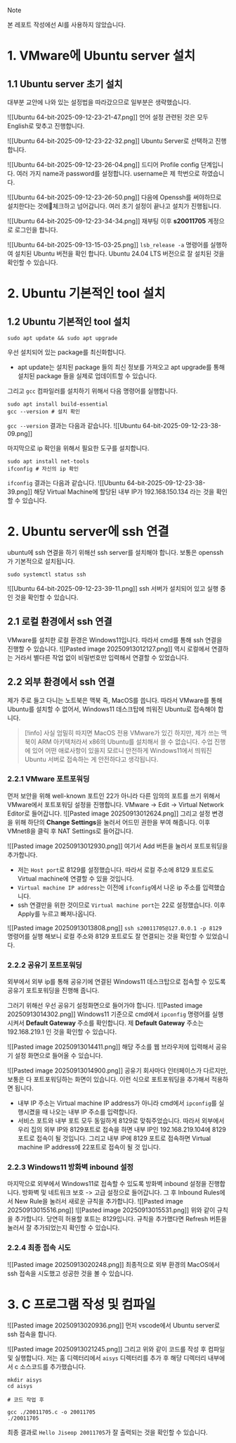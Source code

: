 > [!NOTE]
> 본 레포트 작성에선 AI를 사용하지 않았습니다. 
# 1. VMware에 Ubuntu server 설치
## 1.1 Ubuntu server 초기 설치
대부분 교안에 나와 있는 설정법을 따라갔으므로 일부분은 생략했습니다.

![[Ubuntu 64-bit-2025-09-12-23-21-47.png]]
언어 설정 관련된 것은 모두 English로 맞추고 진행합니다.

![[Ubuntu 64-bit-2025-09-12-23-22-32.png]]
Ubuntu Server로 선택하고 진행합니다. 

![[Ubuntu 64-bit-2025-09-12-23-26-04.png]]
드디어 Profile config 단계입니다. 여러 가지 name과 password를 설정합니다. 
username은 제 학번으로 하였습니다. 

![[Ubuntu 64-bit-2025-09-12-23-26-50.png]]
다음에 Openssh를 써야하므로 설치한다는 것에체크하고 넘어갑니다. 
여러 초기 설정이 끝나고 설치가 진행됩니다. 

![[Ubuntu 64-bit-2025-09-12-23-34-34.png]]
재부팅 이후 **s20011705** 계정으로 로그인을 합니다.

![[Ubuntu 64-bit-2025-09-13-15-03-25.png]]
`lsb_release -a` 명령어를 실행하여 설치된 Ubuntu 버전을 확인 합니다. Ubuntu 24.04 LTS 버전으로 잘 설치된 것을 확인할 수 있습니다.
# 2. Ubuntu 기본적인 tool 설치
## 1.2 Ubuntu 기본적인 tool 설치
```shell
sudo apt update && sudo apt upgrade
```
우선 설치되어 있는 package를 최신화합니다. 
- apt update는 설치된 package 들의 최신 정보를 가져오고 apt upgrade를 통해 설치된 package 들을 실제로 업데이트할 수 있습니다. 

그리고 `gcc` 컴파일러를 설치하기 위해서 다음 명령어를 실행합니다. 
```shell
sudo apt install build-essential
gcc --version # 설치 확인
```

`gcc --version` 결과는 다음과 같습니다.
![[Ubuntu 64-bit-2025-09-12-23-38-09.png]]

마지막으로 ip 확인을 위해서 필요한 도구를 설치합니다. 
```shell
sudo apt install net-tools
ifconfig # 자신의 ip 확인
```

`ifconfig` 결과는 다음과 같습니다. 
![[Ubuntu 64-bit-2025-09-12-23-38-39.png]]
해당 Virtual Machine에 할당된 내부 IP가 192.168.150.134 라는 것을 확인할 수 있습니다. 
# 2. Ubuntu server에 ssh 연결
ubuntu에 ssh 연결을 하기 위해선 ssh server를 설치해야 합니다. 보통은 openssh가 기본적으로 설치됩니다. 
```shell
sudo systemctl status ssh
```

![[Ubuntu 64-bit-2025-09-12-23-39-11.png]]
ssh 서버가 설치되어 있고 실행 중인 것을 확인할 수 있습니다.
## 2.1 로컬 환경에서 ssh 연결
VMware를 설치한 로컬 환경은 Windows11입니다. 따라서 cmd를 통해 ssh 연결을 진행할 수 있습니다. 
![[Pasted image 20250913012127.png]]
역시 로컬에서 연결하는 거라서 별다른 작업 없이 비밀번호만 입력해서 연결할 수 있었습니다.
## 2.2 외부 환경에서 ssh 연결
제가 주로 들고 다니는 노트북은 맥북 즉, MacOS를 씁니다. 따라서 VMware를 통해 Ubuntu를 설치할 수 없어서, Windows11 데스크탑에 띄워진 Ubuntu로 접속해야 합니다. 

> [!info]
> 사실 엄밀히 따지면 MacOS 전용 VMware가 있긴 하지만, 제가 쓰는 맥북이 ARM 아키텍처라서 x86의 Ubuntu를 설치해서 쓸 수 없습니다. 수업 진행에 있어 어떤 애로사항이 있을지 모르니 안전하게 Windows11에서 띄워진 Ubuntu 서버로 접속하는 게 안전하다고 생각됩니다.
### 2.2.1 VMware 포트포워딩
먼저 보안을 위해 well-known 포트인 22가 아니라 다른 임의의 포트를 쓰기 위해서 VMware에서 포트포워딩 설정을 진행합니다. 
VMware -> Edit -> Virtual Network Editor로 들어갑니다. 
![[Pasted image 20250913012624.png]]
그리고 설정 변경을 위해 하단의 **Change Settings**을 눌러서 어드민 권한을 부여 해줍니다. 
이후 VMnet8을 클릭 후 NAT Settings로 들어갑니다. 

![[Pasted image 20250913012930.png]]
여기서 Add 버튼을 눌러서 포트포워딩을 추가합니다. 
- 저는 `Host port`로 8129를 설정했습니다. 따라서 로컬 주소에 8129 포트로도 Virtual machine에 연결할 수 있을 것입니다. 
- `Virtual machine IP address`는 이전에 `ifconfig`에서 나온 ip 주소를 입력했습니다. 
- ssh 연결만을 위한 것이므로 `Virtual machine port`는 22로 설정했습니다. 
이후 Apply를 누르고 빠져나옵니다. 

![[Pasted image 20250913013808.png]]
`ssh s20011705@127.0.0.1 -p 8129` 명령어를 실행 해보니 로컬 주소와 8129 포트로도 잘 연결되는 것을 확인할 수 있었습니다. 
### 2.2.2 공유기 포트포워딩
외부에서 외부 ip를 통해 공유기에 연결된 Windows11 데스크탑으로 접속할 수 있도록 공유기 포트포워딩을 진행해 줍니다. 

그러기 위해선 우선 공유기 설정화면으로 들어가야 합니다.
![[Pasted image 20250913014302.png]]
Windows11 기준으로 cmd에서 `ipconfig` 명령어를 실행시켜서 **Default Gateway** 주소를 확인합니다.
제 **Default Gateway** 주소는 192.168.219.1 인 것을 확인할 수 있습니다. 

![[Pasted image 20250913014411.png]]
해당 주소를 웹 브라우저에 입력해서 공유기 설정 화면으로 들어올 수 있습니다. 

![[Pasted image 20250913014900.png]]
공유기 회사마다 인터페이스가 다르지만, 보통은 다 포트포워딩하는 화면이 있습니다. 이런 식으로 포트포워딩을 추가해서 적용하면 됩니다. 
- 내부 IP 주소는 Virtual machine IP address가 아니라 cmd에서 `ipconfig`를 실행시켰을 때 나오는 내부 IP 주소를 입력합니다.
- 서비스 포트와 내부 포트 모두 동일하게 8129로 맞춰주었습니다. 
따라서 외부에서 우리 집의 외부 IP와 8129포트로 접속을 하면 내부 IP인 192.168.219.104에 8129 포트로 접속이 될 것입니다. 그리고 내부 IP에 8129 포트로 접속하면 Virtual machine IP address에 22포트로 접속이 될 것 입니다. 
### 2.2.3 Windows11 방화벽 inbound 설정
마지막으로 외부에서 Windows11로 접속할 수 있도록 방화벽 inbound 설정을 진행합니다. 
방화벽 및 네트워크 보호 -> 고급 설정으로 들어갑니다. 
그 후 Inbound Rules에서 New Rule을 눌러서 새로운 규칙을 추가합니다. 
![[Pasted image 20250913015516.png]]
![[Pasted image 20250913015531.png]]
위와 같이 규칙을 추가합니다. 당연히 허용할 포트는 8129입니다. 
규칙을 추가했다면 Refresh 버튼을 눌러서 잘 추가되었는지 확인할 수 있습니다. 
### 2.2.4 최종 접속 시도
![[Pasted image 20250913020248.png]]
최종적으로 외부 환경의 MacOS에서 ssh 접속을 시도했고 성공한 것을 볼 수 있습니다.
# 3. C 프로그램 작성 및 컴파일
![[Pasted image 20250913020936.png]]
먼저 vscode에서 Ubuntu server로 ssh 접속을 합니다.

![[Pasted image 20250913021245.png]]
그리고 위와 같이 코드를 작성 후 컴파일 및 실행합니다. 저는 홈 디렉터리에서 `aisys` 디렉터리를 추가 후 해당 디렉터리 내부에서 c 소스코드를 추가했습니다. 
```shell
mkdir aisys
cd aisys

# 코드 작업 후

gcc ./20011705.c -o 20011705
./20011705
```
최종 결과로 `Hello Jiseop 20011705`가 잘 출력되는 것을 확인할 수 있습니다.